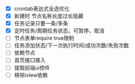 
- [x] crontab表达式全选优化
- [x] 新建时 节点名称长度过长隐藏
- [x] 任务记录只要一条/多条
- [x] 定时任务/周期任务状态，可暂停，取消
- [ ] 节点表单require true限制
- [ ] 任务添加状态/下一次执行时间/成功次数/失败次数
- [ ] 依赖节点
- [ ] 首页接口接入
- [ ] 提取前端ui控件
- [ ] 移除iview依赖